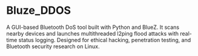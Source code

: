 # Bluze_DDOS
A GUI-based Bluetooth DoS tool built with Python and BlueZ. It scans nearby devices and launches multithreaded l2ping flood attacks with real-time status logging. Designed for ethical hacking, penetration testing, and Bluetooth security research on Linux.
